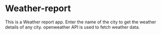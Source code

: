 # Weather-report
This is a Weather report app.
Enter the name of the city to get the weather details of any city.
openweather API is used to fetch weather data.
